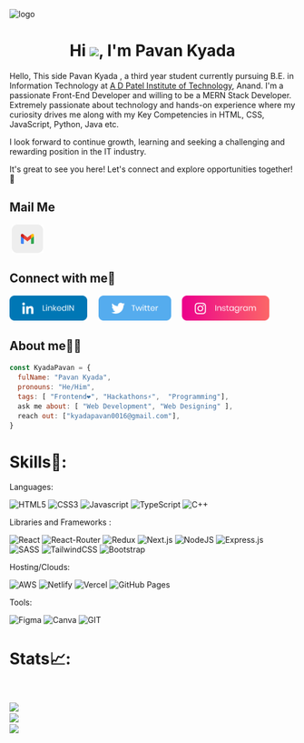 ![logo](https://user-images.githubusercontent.com/121122397/216614878-411f6178-defa-4330-ba48-16db1cc92830.png)
<h1 align="center">Hi <img src="https://raw.githubusercontent.com/aemmadi/aemmadi/master/wave.gif" width="30"/>, I'm Pavan Kyada</h1>


<p>Hello, This side Pavan Kyada , a third year student currently pursuing B.E. in Information Technology at <a href="https://www.adit.ac.in/">A D Patel Institute of Technology</a>, Anand.
I'm a passionate Front-End Developer and willing to be a MERN Stack Developer. Extremely passionate about technology and hands-on experience where my curiosity drives me along with my Key Competencies in HTML, CSS, JavaScript, Python, Java etc. 

I look forward to continue growth, learning and seeking a challenging and rewarding position in the IT industry.

It's great to see you here! Let's connect and explore opportunities together!🤝</p>




## Mail Me

<p align="left">&nbsp;<a  href="mailto:kyadapavan0016@gmail.com" target="_blank" align="left"><img src="https://github.com/NikunjThesiya/NikunjThesiya/blob/main/Images/gmail.png" height=50> </a></p>

## Connect with me🤝

<p>
  <a  href="https://linkedin.com/in/pavankyada" target="_blank"><img src="https://github.com/NikunjThesiya/NikunjThesiya/blob/main/Images/linkedinlogo.png" height=44></a> &nbsp; &nbsp;
  <a  href="https://twitter.com/KyadaPavan" target="_blank"><img src="https://github.com/NikunjThesiya/NikunjThesiya/blob/main/Images/twitterlogo.png" height=44></a> &nbsp; &nbsp;
  <a href="https://instagram.com/pavan.kyada.16" target="_blank"><img src="https://github.com/NikunjThesiya/NikunjThesiya/blob/main/Images/instagramlogo.png" height=44></a> &nbsp; &nbsp;
</p>



<h2 align="left">About me👨‍💻</h2>

```JavaScript
const KyadaPavan = {
  fulName: "Pavan Kyada",
  pronouns: "He/Him",
  tags: [ "Frontend❤️", "Hackathons⚡",  "Programming"],
  ask me about: [ "Web Development", "Web Designing" ],
  reach out: ["kyadapavan0016@gmail.com"],
}
```

# Skills🚀:


<p>Languages:</p> 

<div>
  <img alt="HTML5" src="https://img.shields.io/badge/html5-%23E34F26.svg?style=for-the-badge&logo=html5&logoColor=white" />
  <img alt="CSS3" src="https://img.shields.io/badge/css3-%231572B6.svg?style=for-the-badge&logo=css3&logoColor=white" />	
  <img alt="Javascript" src="https://img.shields.io/badge/javascript-%23323330.svg?style=for-the-badge&logo=javascript&logoColor=%23F7DF1E"/>	
  <img alt="TypeScript" src="https://img.shields.io/badge/typescript-%23007ACC.svg?style=for-the-badge&logo=typescript&logoColor=white"/>  
 <img alt="C++" src="https://img.shields.io/badge/c++-%2300599C.svg?style=for-the-badge&logo=c%2B%2B&logoColor=white" />
</div>



<p>Libraries and Frameworks :</p> 

<div>
<img alt="React" src="https://img.shields.io/badge/react-%2320232a.svg?style=for-the-badge&logo=react&logoColor=%2361DAFB"/>
<img alt="React-Router" src="https://img.shields.io/badge/React_Router-CA4245?style=for-the-badge&logo=react-router&logoColor=white"/>
<img alt="Redux" src="https://img.shields.io/badge/redux-%23593d88.svg?style=for-the-badge&logo=redux&logoColor=white"/>
<img alt="Next.js" src="https://img.shields.io/badge/Next-black?style=for-the-badge&logo=next.js&logoColor=white"/>
<img alt="NodeJS" src="https://img.shields.io/badge/node.js-6DA55F?style=for-the-badge&logo=node.js&logoColor=white"/>
<img alt="Express.js" src="https://img.shields.io/badge/express.js-%23404d59.svg?style=for-the-badge&logo=express&logoColor=%2361DAFB"/>
<img alt="SASS" src="https://img.shields.io/badge/SASS-hotpink.svg?style=for-the-badge&logo=SASS&logoColor=white"/>
<img alt="TailwindCSS" src="https://img.shields.io/badge/tailwindcss-%2338B2AC.svg?style=for-the-badge&logo=tailwind-css&logoColor=white"/>
 <img alt="Bootstrap" src="https://img.shields.io/badge/bootstrap-%238511FA.svg?style=for-the-badge&logo=bootstrap&logoColor=white"/>
</div>
	



<p>Hosting/Clouds:</p>


<div>
 <img alt="AWS" src="https://img.shields.io/badge/AWS-%23FF9900.svg?style=for-the-badge&logo=amazon-aws&logoColor=white"/>	
<img alt="Netlify" src="https://img.shields.io/badge/netlify-%23000000.svg?style=for-the-badge&logo=netlify&logoColor=#00C7B7"/>
<img alt="Vercel" src="https://img.shields.io/badge/vercel-%23000000.svg?style=for-the-badge&logo=vercel&logoColor=white"/>
<img alt="GitHub Pages" src="https://img.shields.io/badge/github%20pages-121013?style=for-the-badge&logo=github&logoColor=white"/> 
</div>



<p>Tools:</p> 

![Figma](https://img.shields.io/badge/figma-%23F24E1E.svg?style=for-the-badge&logo=figma&logoColor=white) ![Canva](https://img.shields.io/badge/Canva-%2300C4CC.svg?style=for-the-badge&logo=Canva&logoColor=white) ![GIT](https://img.shields.io/badge/Git-fc6d26?style=for-the-badge&logo=git&logoColor=white)


# Stats📈:
<br>

![](https://github-readme-stats.vercel.app/api?username=KyadaPavan&theme=dark&hide_border=true&include_all_commits=true&count_private=true)<br/>
![](https://github-readme-streak-stats.herokuapp.com/?user=KyadaPavan&theme=dark&hide_border=true)<br/>
![](https://github-readme-stats.vercel.app/api/top-langs/?username=KyadaPavan&theme=dark&hide_border=true&include_all_commits=true&count_private=true&layout=compact)

<!-- Proudly created with GPRM ( https://gprm.itsvg.in ) -->

<!-- Proudly created with GPRM ( https://gprm.itsvg.in ) -->
